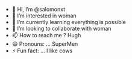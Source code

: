 - 👋 Hi, I’m @salomonxt
- 👀 I’m interested in woman
- 🌱 I’m currently learning everything is possible
- 💞️ I’m looking to collaborate with woman
- 📫 How to reach me ? Hugh
- 😄 Pronouns: ... SuperMen
- ⚡ Fun fact: ... I like cows

<!---
salomonxt/salomonxt is a ✨ special ✨ repository because its `README.md` (this file) appears on your GitHub profile.
You can click the Preview link to take a look at your changes.
--->

